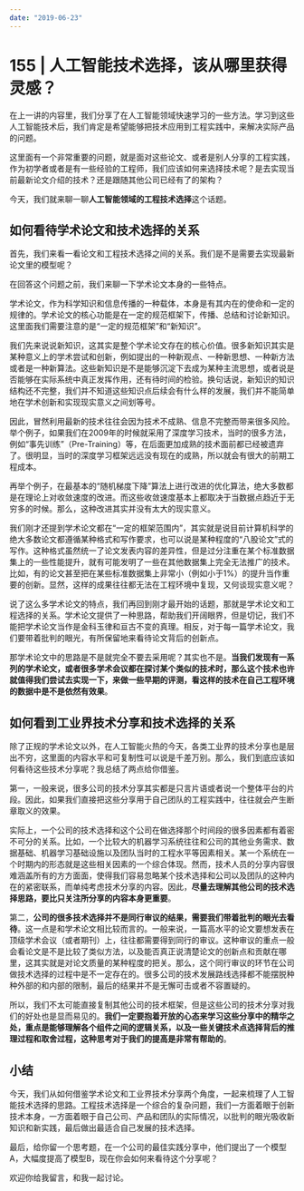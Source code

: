 ```yaml
---
date: "2019-06-23"
---  
```

      
# 155 | 人工智能技术选择，该从哪里获得灵感？
在上一讲的内容里，我们分享了在人工智能领域快速学习的一些方法。学习到这些人工智能技术后，我们肯定是希望能够把技术应用到工程实践中，来解决实际产品的问题。

这里面有一个非常重要的问题，就是面对这些论文、或者是别人分享的工程实践，作为初学者或者是有一些经验的工程师，我们应该如何来选择技术呢？是去实现当前最新论文介绍的技术？还是跟随其他公司已经有了的架构？

今天，我们就来聊一聊**人工智能领域的工程技术选择**这个话题。

## 如何看待学术论文和技术选择的关系

首先，我们来看一看论文和工程技术选择之间的关系。我们是不是需要去实现最新论文里的模型呢？

在回答这个问题之前，我们来聊一下学术论文本身的一些特点。

学术论文，作为科学知识和信息传播的一种载体，本身是有其内在的使命和一定的规律的。学术论文的核心功能是在一定的规范框架下，传播、总结和讨论新知识。这里面我们需要注意的是“一定的规范框架”和“新知识”。

我们先来说说新知识，这其实是整个学术论文存在的核心价值。很多新知识其实是某种意义上的学术尝试和创新，例如提出的一种新观点、一种新思想、一种新方法或者是一种新算法。这些新知识是不是能够沉淀下去成为某种主流思想，或者说是否能够在实际系统中真正发挥作用，还有待时间的检验。换句话说，新知识的知识结构还不完整，我们并不知道这些知识点后续会有什么样的发展，我们并不能简单地在学术创新和实现现实意义之间划等号。

<!-- [[[read_end]]] -->

因此，冒然利用最新的技术往往会因为技术不成熟、信息不完整而带来很多风险。举个例子，如果我们在2009年的时候就采用了深度学习技术，当时的很多方法，例如“事先训练”（Pre-Training）等，在后面更加成熟的技术面前都已经被遗弃了。很明显，当时的深度学习框架远远没有现在的成熟，所以就会有很大的前期工程成本。

再举个例子，在最基本的“随机梯度下降”算法上进行改进的优化算法，绝大多数都是在理论上对收敛速度的改进。而这些收敛速度基本上都取决于当数据点趋近于无穷多的时候。那么，这种改进其实并没有太大的现实意义。

我们刚才还提到学术论文都在“一定的框架范围内”，其实就是说目前计算机科学的绝大多数论文都遵循某种格式和写作要求，也可以说是某种程度的“八股论文”式的写作。这种格式虽然统一了论文发表内容的差异性，但是过分注重在某个标准数据集上的一些性能提升，就有可能发明了一些在其他数据集上完全无法推广的技术。比如，有的论文甚至把在某些标准数据集上非常小（例如小于1\%）的提升当作重要的创新。显然，这样的成果往往都无法在工程环境中复现，又何谈现实意义呢？

说了这么多学术论文的特点，我们再回到刚才最开始的话题，那就是学术论文和工程选择的关系。学术论文提供了一种思路，帮助我们开阔眼界，但是切记，我们不能把学术论文当作是金科玉律和亘古不变的真理。相反，对于每一篇学术论文，我们要带着批判的眼光，有所保留地来看待论文背后的创新点。

那学术论文中的思路是不是就完全不要去采用呢？其实也不是。**当我们发现有一系列的学术论文，或者很多学术会议都在探讨某个类似的技术时，那么这个技术也许就值得我们尝试去实现一下，来做一些早期的评测，看这样的技术在自己工程环境的数据中是不是依然有效果**。

## 如何看到工业界技术分享和技术选择的关系

除了正规的学术论文以外，在人工智能火热的今天，各类工业界的技术分享也是层出不穷，这里面的内容水平和可复制性可以说是千差万别。那么，我们到底应该如何看待这些技术分享呢？我总结了两点给你借鉴。

第一，一般来说，很多公司的技术分享其实都是只言片语或者说一个整体平台的片段。因此，如果我们直接把这些分享用于自己团队的工程实践中，往往就会产生断章取义的效果。

实际上，一个公司的技术选择和这个公司在做选择那个时间段的很多因素都有着密不可分的关系。比如，一个比较大的机器学习系统往往和公司的其他业务需求、数据基础、机器学习基础设施以及团队当时的工程水平等因素相关。某一个系统在一个时期内的形态就是这些相关因素的一个综合体现。然而，技术人员的分享内容很难涵盖所有的方方面面，使得我们容易忽略某个技术选择和公司以及团队的这种内在的紧密联系，而单纯考虑技术分享的内容。因此，**尽量去理解其他公司的技术选择思路，要比只关注所分享的内容本身更重要**。

第二，**公司的很多技术选择并不是同行审议的结果，需要我们带着批判的眼光去看待**。这一点是和学术论文相比较而言的。一般来说，一篇高水平的论文要想发表在顶级学术会议（或者期刊）上，往往都需要得到同行的审议。这种审议的重点一般会看论文是不是比较了类似方法，以及能否真正说清楚论文的创新点和贡献在哪里，这其实就是对论文质量的某种程度的把关。那么，这个同行审议的环节在公司做技术选择的过程中是不一定存在的。很多公司的技术发展路线选择都不能摆脱种种外部的和内部的限制，最后的结果并不是无懈可击或者不容置疑的。

所以，我们不太可能直接复制其他公司的技术框架，但是这些公司的技术分享对我们的好处也是显而易见的。**我们一定要抱着开放的心态来学习这些分享中的精华之处，重点是能够理解各个组件之间的逻辑关系，以及一些关键技术点选择背后的推理过程和取舍过程，这种思考对于我们的提高是非常有帮助的**。

## 小结

今天，我们从如何借鉴学术论文和工业界技术分享两个角度，一起来梳理了人工智能技术选择的思路。工程技术选择是一个综合的复杂问题，我们一方面着眼于创新技术本身，一方面着眼于自己公司、产品和团队的实际情况，以批判的眼光吸收新知识和新实践，最后做出最适合自己发展的技术选择。

最后，给你留一个思考题，在一个公司的最佳实践分享中，他们提出了一个模型A，大幅度提高了模型B，现在你会如何来看待这个分享呢？

欢迎你给我留言，和我一起讨论。